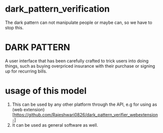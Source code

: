 # dark_pattern_verification
The dark pattern can not manipulate people or maybe can, so we have to stop this.

# DARK PATTERN 
A user interface that has been carefully crafted to trick users into doing things, such as buying overpriced insurance with their purchase or signing up for recurring bills.

# usage of this model
1. This can be used by any other platform through the API, e.g for using as (web extension)[https://github.com/Rajeshwari0826/dark_pattern_verifier_webextension-]
2. It can be used as general software as well.
